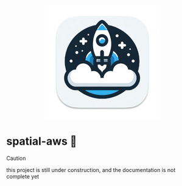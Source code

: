 <p align="center">
  <img src="Resources/Assets.xcassets/AppIcon.appiconset/main-1024x1024-icns-export.png" alt="spatial-aws-header" width="300"/>
</p>


# spatial-aws 🚀 

> [!CAUTION]
> this project is still under construction, and the documentation is not complete yet